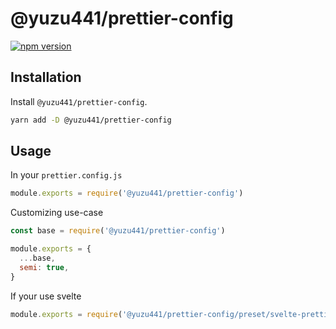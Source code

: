 # @yuzu441/prettier-config

[![npm version](https://badge.fury.io/js/@yuzu441%2Fprettier-config.svg)](https://badge.fury.io/js/@yuzu441%2Fprettier-config)

## Installation

Install `@yuzu441/prettier-config`.

```sh
yarn add -D @yuzu441/prettier-config
```

## Usage

In your `prettier.config.js`

```javascript
module.exports = require('@yuzu441/prettier-config')
```

Customizing use-case

```javascript
const base = require('@yuzu441/prettier-config')

module.exports = {
  ...base,
  semi: true,
}
```

If your use svelte

```javascript
module.exports = require('@yuzu441/prettier-config/preset/svelte-prettier')
```
